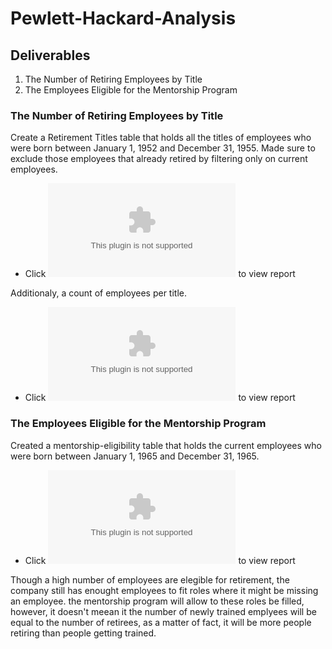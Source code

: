 # Pewlett-Hackard-Analysis

## Deliverables
1. The Number of Retiring Employees by Title
2. The Employees Eligible for the Mentorship Program

### The Number of Retiring Employees by Title
Create a Retirement Titles table that holds all the titles of employees who were born between January 1, 1952 and December 31, 1955. Made sure to exclude those employees that already retired by filtering only on current employees.

- Click ![HERE](Data/retirement_titles.csv) to view report

Additionaly, a count of employees per title.

- Click ![HERE](Data/unique_titles.csv) to view report

### The Employees Eligible for the Mentorship Program
Created a mentorship-eligibility table that holds the current employees who were born between January 1, 1965 and December 31, 1965.

- Click ![HERE](Data/mentorship_eligibilty.csv) to view report

Though a high number of employees are elegible for retirement, the company still has enought employees to fit roles where it might be missing an employee.  the mentorship program will allow to these roles be filled, however, it doesn't meean it the number of newly trained emplyees will be equal to the number of retirees, as a matter of fact, it will be more people retiring than people getting trained.


